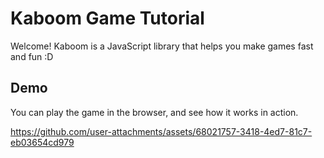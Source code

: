 # Kaboom Game Tutorial

Welcome! Kaboom is a JavaScript library that helps you make games fast and fun :D

## Demo
You can play the game in the browser, and see how it works in action.

https://github.com/user-attachments/assets/68021757-3418-4ed7-81c7-eb03654cd979

